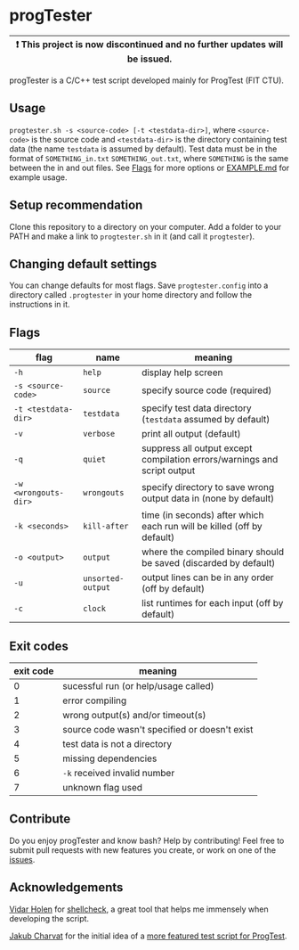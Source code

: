 # progTester
| :exclamation:  This project is now discontinued and no further updates will be issued.   |
|------------------------------------------------------------------------------------------|

progTester is a C/C++ test script developed mainly for ProgTest (FIT CTU).

## Usage
`progtester.sh -s <source-code> [-t <testdata-dir>]`, where `<source-code>` is the source code and `<testdata-dir>` is the directory containing test data (the name `testdata` is assumed by default).
Test data must be in the format of `SOMETHING_in.txt` `SOMETHING_out.txt`, where `SOMETHING` is the same between the in and out files. See [Flags](#flags) for more options or [EXAMPLE.md](https://github.com/ProkopHanzl/progTester/blob/master/example/EXAMPLE.md) for example usage.

## Setup recommendation
Clone this repository to a directory on your computer. Add a folder to your PATH and make a link to `progtester.sh` in it (and call it `progtester`).

## Changing default settings
You can change defaults for most flags. Save `progtester.config` into a directory called `.progtester` in your home directory and follow the instructions in it.

## Flags
| flag | name | meaning |
|---|---|---|
| `-h` | `help` | display help screen |
| `-s <source-code>` | `source` | specify source code (required) |
| `-t <testdata-dir>` | `testdata` | specify test data directory (`testdata` assumed by default) |
| `-v` | `verbose` | print all output (default) |
| `-q` | `quiet` | suppress all output except compilation errors/warnings and script output |
| `-w <wrongouts-dir>` | `wrongouts` | specify directory to save wrong output data in (none by default) |
| `-k <seconds>` | `kill-after` | time (in seconds) after which each run will be killed (off by default) |
| `-o <output>` | `output` | where the compiled binary should be saved (discarded by default) |
| `-u` | `unsorted-output` | output lines can be in any order (off by default) |
| `-c` | `clock` | list runtimes for each input (off by default) |

## Exit codes
| exit code | meaning |
|---|---|
| 0 | sucessful run (or help/usage called) |
| 1 | error compiling |
| 2 | wrong output(s) and/or timeout(s) |
| 3 | source code wasn't specified or doesn't exist |
| 4 | test data is not a directory |
| 5 | missing dependencies |
| 6 | `-k` received invalid number |
| 7 | unknown flag used |

## Contribute
Do you enjoy progTester and know bash? Help by contributing! Feel free to submit pull requests with new features you create, or work on one of the [issues](https://github.com/ProkopHanzl/progTester/issues).

## Acknowledgements
[Vidar Holen](https://github.com/koalaman) for [shellcheck](https://shellcheck.net), a great tool that helps me immensely when developing the script.

[Jakub Charvat](https://github.com/jakcharvat) for the initial idea of a [more featured test script for ProgTest](https://gist.github.com/jakcharvat/c8ab918d3927361ae6d5d977587752d2).
